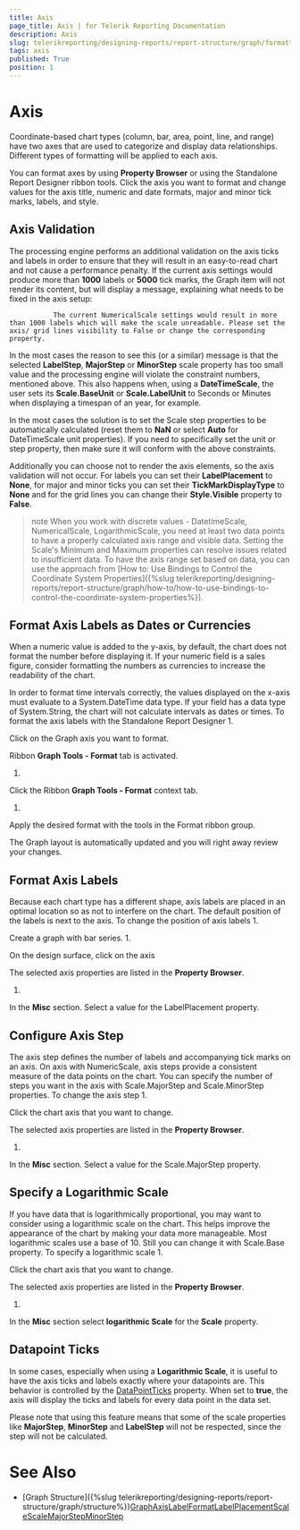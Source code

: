 ```yaml
---
title: Axis
page_title: Axis | for Telerik Reporting Documentation
description: Axis
slug: telerikreporting/designing-reports/report-structure/graph/formatting-a-graph/axis
tags: axis
published: True
position: 1
---
```


# Axis



Coordinate-based chart types (column, bar, area, point, line, and range)
        have two axes that are used to categorize and display data relationships.
        Different types of formatting will be applied to each axis.
      

You can format axes by using __Property Browser__ or using the Standalone Report Designer ribbon tools.
        Click the axis you want to format and change values for the axis
        title, numeric and date formats, major and minor tick marks, labels, and style.
      

## Axis Validation

The processing engine performs an additional validation on the axis ticks and labels in order to ensure that they will result in an
          easy-to-read chart and not cause a performance penalty. If the current axis settings would produce more than __1000__          labels or __5000__ tick marks, the Graph item will not render its content, but will display a message, explaining what
          needs to be fixed in the axis setup:
        

`            The current NumericalScale settings would result in more than 1000 labels which will make the scale unreadable. Please set the axis/ grid lines visibility to False or change the corresponding property.
          `

In the most cases the reason to see this (or a similar) message is that the selected __LabelStep__,
          __MajorStep__ or __MinorStep__ scale property
          has too small value and the processing engine will violate the constraint numbers, mentioned above. This also happens when, using a
          __DateTimeScale__, the user sets its __Scale.BaseUnit__ or __Scale.LabelUnit__ to Seconds or Minutes
          when displaying a timespan of an year, for example.
        

In the most cases the solution is to set the Scale step properties to be automatically calculated (reset them to __NaN__          or select __Auto__ for DateTimeScale unit properties). If you need to specifically set the unit or step property,
          then make sure it will conform with the above constraints.
        

Additionally you can choose not to render the axis elements, so the axis validation will not occur. For labels you can set their
          __LabelPlacement__ to __None__, for major and minor ticks you can set their __TickMarkDisplayType__          to __None__ and for the grid lines you can change their __Style.Visible__ property to __False__.
        

>note When you work with discrete values - DatetimeScale, NumericalScale, LogarithmicScale,            you need at least two data points to have a properly calculated axis range and visible data.            Setting the Scale's Minimum and Maximum properties can resolve issues related to insufficient data.            To have the axis range set based on data, you can use the approach from            [How to: Use Bindings to Control the Coordinate System Properties]({%slug telerikreporting/designing-reports/report-structure/graph/how-to/how-to-use-bindings-to-control-the-coordinate-system-properties%}).          


## Format Axis Labels as Dates or Currencies

When a numeric value is added to the y-axis, by default, the chart does not format the number before displaying it.
          If your numeric field is a sales figure, consider formatting the numbers as currencies to increase the readability of the chart.
        

In order to format time intervals correctly, the values displayed on the x-axis must evaluate to a System.DateTime data type.
          If your field has a data type of System.String, the chart will not calculate intervals as dates or times.
        To format the axis labels with the Standalone Report Designer
1. 

Click on the Graph axis you want to format.

Ribbon __Graph Tools - Format__ tab is activated.
                
1. 

Click the Ribbon __Graph Tools - Format__ context tab.
                
1. 

Apply the desired format with the tools in the Format ribbon group.

The Graph layout is automatically updated and you will right away review your changes.

## Format Axis Labels

Because each chart type has a different shape, axis labels are placed in an optimal location so as not to interfere on the chart.
          The default position of the labels is next to the axis.
        To change the position of axis labels
1. 

Create a graph with bar series.
1. 

On the design surface, click on the axis

The selected axis properties are listed in the __Property Browser__.
                
1. 

In the __Misc__ section. Select a value for the LabelPlacement property.
                

## Configure Axis Step

The axis step defines the number of labels and accompanying tick marks on an axis.
          On axis with NumericScale, axis steps provide a consistent measure of the data points on the chart.
          You can specify the number of steps you want in the axis with Scale.MajorStep and Scale.MinorStep properties.
        To change the axis step
1. 

Click the chart axis that you want to change.

The selected axis properties are listed in the __Property Browser__.
                
1. 

In the __Misc__ section. Select a value for the Scale.MajorStep property.
                

## Specify a Logarithmic Scale

If you have data that is logarithmically proportional, you may want to consider using a logarithmic scale on the chart.
          This helps improve the appearance of the chart by making your data more manageable.
          Most logarithmic scales use a base of 10. Still you can change it with Scale.Base property.
        To specify a logarithmic scale
1. 

Click the chart axis that you want to change.

The selected axis properties are listed in the __Property Browser__.
                
1. 

In the __Misc__ section select __logarithmic  Scale__ for the __Scale__ property.
                

## Datapoint Ticks

In some cases, especially when using a __Logarithmic  Scale__, it is useful to have the axis ticks and labels
          exactly where your datapoints are. This behavior is controlled by the
          [DataPointTicks](/reporting/api/Telerik.Reporting.NumericalScaleBase#Telerik_Reporting_NumericalScaleBase_DataPointTicks) property. When set to
          __true__, the axis will display the ticks and labels for every data point in the data set.
        

Please note that using this feature means that some of the scale properties like __MajorStep__,
          __MinorStep__ and __LabelStep__ will not be respected, since the step will not be calculated.
        

# See Also


 * [Graph Structure]({%slug telerikreporting/designing-reports/report-structure/graph/structure%})[GraphAxis](/reporting/api/Telerik.Reporting.GraphAxis)[LabelFormat](/reporting/api/Telerik.Reporting.GraphAxis#Telerik_Reporting_GraphAxis_LabelFormat)[LabelPlacement](/reporting/api/Telerik.Reporting.GraphAxis#Telerik_Reporting_GraphAxis_LabelPlacement)[Scale](/reporting/api/Telerik.Reporting.GraphAxis#Telerik_Reporting_GraphAxis_Scale)[Scale](/reporting/api/Telerik.Reporting.Scale)[MajorStep](/reporting/api/Telerik.Reporting.NumericalScale#Telerik_Reporting_NumericalScale_MajorStep)[MinorStep](/reporting/api/Telerik.Reporting.NumericalScale#Telerik_Reporting_NumericalScale_MinorStep)
